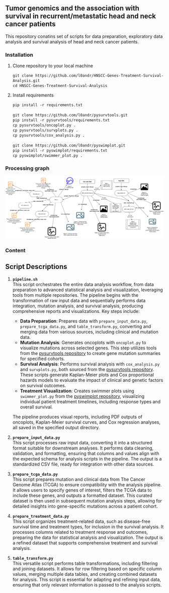 ## Tumor genomics and the association with survival in recurrent/metastatic head and neck cancer patients 

This repository conatins set of scripts for data preparation, exploratory 
data analysis and survival analysis of head and neck cancer patients. 

### Installation

1. Clone repository to your local machine
    ```
    git clone https://github.com/l0andr/HNSCC-Genes-Treatment-Survival-Analysis.git
    cd HNSCC-Genes-Treatment-Survival-Analysis
   
2. Install requirements
    ```
    pip install -r requirements.txt

    git clone https://github.com/l0andr/pysurvtools.git
    pip install -r pysurvtools/requirements.txt
    cp pysurvtools/oncoplot.py .
    cp pysurvtools/survplots.py .
    cp pysurvtools/cox_analysis.py .
    
    git clone https://github.com/l0andr/pyswimplot.git
    pip install -r pyswimplot/requirements.txt
    cp pyswimplot/swimmer_plot.py .
    
    ```
    
### Processing graph

<img src="img/processing_graph_10_15_2024.png" width="1200">

   
### Content

## Script Descriptions

1. **`pipeline.sh`**  
   This script orchestrates the entire data analysis workflow, from data preparation to advanced statistical analysis and visualization, leveraging tools from multiple repositories. The pipeline begins with the transformation of raw input data and sequentially performs data integration, mutation analysis, and survival analysis, producing comprehensive reports and visualizations. Key steps include:

   - **Data Preparation**: Prepares data with `prepare_input_data.py`, `prepare_tcga_data.py`, and `table_transform.py`, converting and merging data from various sources, including clinical and mutation data.
   - **Mutation Analysis**: Generates oncoplots with `oncoplot.py` to visualize mutations across selected genes. This step utilizes tools from the [pysurvtools repository](https://github.com/l0andr/pysurvtools) to create gene mutation summaries for specified cohorts.
   - **Survival Analysis**: Performs survival analysis with `cox_analysis.py` and `survplots.py`, both sourced from the [pysurvtools repository](https://github.com/l0andr/pysurvtools). These scripts generate Kaplan-Meier plots and Cox proportional hazards models to evaluate the impact of clinical and genetic factors on survival outcomes.
   - **Treatment Visualization**: Creates swimmer plots using `swimmer_plot.py` from the [pyswimplot repository](https://github.com/l0andr/pyswimplot), visualizing individual patient treatment timelines, including response types and overall survival.

   The pipeline produces visual reports, including PDF outputs of oncoplots, Kaplan-Meier survival curves, and Cox regression analyses, all saved in the specified output directory. 

2. **`prepare_input_data.py`**  
   This script processes raw input data, converting it into a structured format suitable for downstream analyses. It performs data cleaning, validation, and formatting, ensuring that columns and values align with the expected schema for analysis scripts in the pipeline. The output is a standardized CSV file, ready for integration with other data sources.

3. **`prepare_tcga_data.py`**  
   This script prepares mutation and clinical data from The Cancer Genome Atlas (TCGA) to ensure compatibility with the analysis pipeline. It allows users to specify genes of interest, filters the TCGA data to include these genes, and outputs a formatted dataset. This curated dataset is then used in subsequent mutation analysis steps, allowing for detailed insights into gene-specific mutations across a patient cohort.

4. **`prepare_treatment_data.py`**  
   This script organizes treatment-related data, such as disease-free survival time and treatment types, for inclusion in the survival analysis. It processes columns related to treatment response and outcomes, preparing the data for statistical analysis and visualization. The output is a refined dataset that supports comprehensive treatment and survival analysis.

5. **`table_transform.py`**  
   This versatile script performs table transformations, including filtering and joining datasets. It allows for row filtering based on specific column values, merging multiple data tables, and creating combined datasets for analysis. This script is essential for adapting and refining input data, ensuring that only relevant information is passed to the analysis scripts.
